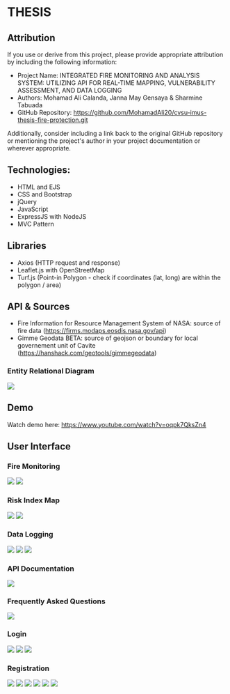 # THESIS
## Attribution

If you use or derive from this project, please provide appropriate attribution by including the following information:

- Project Name: INTEGRATED FIRE MONITORING AND ANALYSIS SYSTEM: UTILIZING API FOR REAL-TIME MAPPING, VULNERABILITY ASSESSMENT, AND DATA LOGGING 
- Authors: Mohamad Ali Calanda, Janna May Gensaya & Sharmine Tabuada
- GitHub Repository: https://github.com/MohamadAli20/cvsu-imus-thesis-fire-protection.git

Additionally, consider including a link back to the original GitHub repository or mentioning the project's author in your project documentation or wherever appropriate.

## Technologies:
- HTML and EJS
- CSS and Bootstrap
- jQuery
- JavaScript
- ExpressJS with NodeJS
- MVC Pattern

## Libraries
- Axios (HTTP request and response)
- Leaflet.js with OpenStreetMap
- Turf.js (Point-in Polygon - check if coordinates (lat, long) are within the polygon / area)

## API & Sources
-  Fire Information for Resource Management System of NASA: source of fire data
(https://firms.modaps.eosdis.nasa.gov/api)
- Gimme Geodata BETA: source of geojson or boundary for local governement unit of Cavite
(https://hanshack.com/geotools/gimmegeodata)

### Entity Relational Diagram
<img src="https://drive.google.com/uc?id=17Tip9SbmfEGm04nnrsw-tF0ZWnX0LS6X">

## Demo
Watch demo here: https://www.youtube.com/watch?v=oqpk7QksZn4

## User Interface
### Fire Monitoring
<img src="https://drive.google.com/uc?id=1bjOm_xTT9A--sk3I2tuEwjrtlZlUywOb">
<img src="https://drive.google.com/uc?id=1ZmiJ3uTm0iISfxNVm4DDXFcnpK8ybAWj">

### Risk Index Map
<img src="https://drive.google.com/uc?id=18MZl6LOj7vryUhfza9F-Lf-LyXrFQqUe">
<img src="https://drive.google.com/uc?id=1uNY9bKAKfzStnMMFGAoGQZmRZrMTxJv1">

### Data Logging
<img src="https://drive.google.com/uc?id=12c_hPONEK9hkX-CSyLXmP6jEcIGcy_B2">
<img src="https://drive.google.com/uc?id=1s-SYj7uiaP33Hnx4VxJCSykR8TeMn59L">
<img src="https://drive.google.com/uc?id=16AIryR1JNw-mFZB9t0UfNii6eJQn3LS2">

### API Documentation
<img src="https://drive.google.com/uc?id=1UHkfLg1egfymmFjcVJ-p8zgtD1w03GGb">

### Frequently Asked Questions
<img src="https://drive.google.com/uc?id=1iHa_b2zrFppmTQz-rcbytIjh5TUiDdkX">

### Login
<img src="https://drive.google.com/uc?id=1WvnbMnTCB3eIWoxV8d9p8hE79yi_8ki7">
<img src="https://drive.google.com/uc?id=1IccD9YPwe6-HymIldayY_Y60fwuCJMOd">
<img src="https://drive.google.com/uc?id=1oEIheVnpGv21BiXAwKzUrzHFA89zr3DI">

### Registration
<img src="https://drive.google.com/uc?id=1jo5wAldZFcuUWNCUC6-Yqcy4bAzjc-SS">
<img src="https://drive.google.com/uc?id=1a_IAyL9WIUDjWggyVjryGF3ouJY0yzMd">
<img src="https://drive.google.com/uc?id=1Ak1c21feFcO-fsssYCpcK_yYbVOxglnB">
<img src="https://drive.google.com/uc?id=1dQ3UwyAzM30SGg1BK-t58_zOP8yl9641">
<img src="https://drive.google.com/uc?id=1fzELbXI6-NOsOUzGBW9sB3M4jj0SYxJz">
<img src="https://drive.google.com/uc?id=1PrlyI0tTXjDGSGaORk0QRaWWpKzyFP-J">





